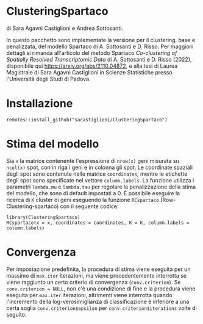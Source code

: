 # ClusteringSpartaco
di Sara Agavnì Castiglioni e Andrea Sottosanti.


In questo pacchetto sono implementate la versione per il clustering, base e penalizzata, del modello Spartaco di A. Sottosanti e D. Risso.
Per maggiori dettagli si rimanda all'articolo del metodo Spartaco *Co-clustering of Spatially Resolved Transcriptomic Data* di A. Sottosanti e D. Risso (2022), disponibile qui https://arxiv.org/abs/2110.04872, e alla tesi di Laurea Magistrale di Sara Agavnì Castiglioni in Scienze Statistiche presso l'Università degli Studi di Padova. 


# Installazione
```
remotes::install_github("sacastiglioni/ClusteringSpartaco")
```

# Stima del modello
Sia ```x``` la matrice contenente l'espressione di ```nrow(x)``` geni misurata su ```ncol(x)``` spot, con in riga i geni e in colonna gli spot. Le coordinate spaziali degli spot sono contenute nelle matrice ```coordinates```, mentre le etichette degli spot sono specificate nel vettore ```column.labels```. La funzione utilizza i parametri ```lambda.mu``` e ```lambda.tau``` per regolare la penalizzazione della stima del modello, che sono di default impostati a 0. È possibile eseguire la ricerca di ```K``` cluster di geni eseguendo la funzione ```RCspartaco``` (Row-Clustering-spartaco) con il seguente codice:

```
library(ClusteringSpartaco)
RCspartaco(x = x, coordinates = coordinates, K = K, column.labels = column.labels)
```

# Convergenza
Per impostazione predefinita, la procedura di stima viene eseguita per un massimo di ```max.iter``` iterazioni, ma viene precedentemente interrotta se viene raggiunto un certo criterio di convergenza (```conv.criterion```). Se ```conv.criterion = NULL```, non c'è una condizione di fine e la procedura viene eseguita per ```max.iter``` iterazioni, altrimenti viene interrotta quando l'incremento della log-verosimiglianza di classificazione è inferiore a una certa soglia ```conv.criterion$epsilon``` per ```conv.criterion$iterations``` volte di seguito.
